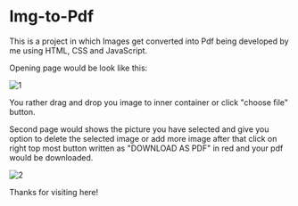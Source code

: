 # Img-to-Pdf
This is a project in which Images get converted into Pdf being developed by me using HTML, CSS and JavaScript.

Opening page would be look like this:

![1](https://github.com/shashankrxj/Img-to-Pdf/assets/140810017/b57776e2-a9fd-419a-9f25-c2566fc660bc)

You rather drag and drop you image to inner container or click "choose file" button.

Second page would shows the picture you have selected and give you option to delete the selected image or add more image after that click on right top most button written as "DOWNLOAD AS PDF" in red and your pdf would be downloaded.

![2](https://github.com/shashankrxj/Img-to-Pdf/assets/140810017/04121a85-9b92-41ed-a6a6-6951ed571eec)

Thanks for visiting here!


